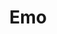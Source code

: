 ---
title: Emo
crosslinks:
- poppunkers
- Emojerk
- twinkledaddies
- indieheads
- EmoScreamo
- emoscreamo
- Screamo
- zeropointmodule
- sparklepunk
- undelete
- guitarpedals
- Advice
- mathrock
- listentothis
- LateStageCapitalism
- Connecticut
- FrenchWestIndies
- modernrockrevival
- indie_rock
---